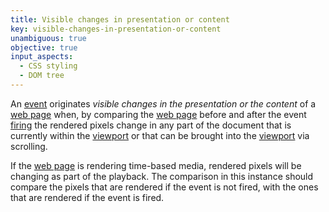 ```yaml
---
title: Visible changes in presentation or content
key: visible-changes-in-presentation-or-content
unambiguous: true
objective: true
input_aspects:
  - CSS styling
  - DOM tree
---
```


An [event][] originates _visible changes in the presentation or the content_ of a [web page][] when, by comparing the [web page][] before and after the event [firing][] the rendered pixels change in any part of the document that is currently within the [viewport][] or that can be brought into the [viewport][] via scrolling.

If the [web page][] is rendering time-based media, rendered pixels will be changing as part of the playback. The comparison in this instance should compare the pixels that are rendered if the event is not fired, with the ones that are rendered if the event is fired.

[event]: https://dom.spec.whatwg.org/#concept-event 'Definition of event'
[firing]: https://dom.spec.whatwg.org/#concept-event-fire 'Definition of event firing'
[viewport]: https://drafts.csswg.org/css2/visuren.html#viewport 'Definition of viewport'
[web page]: #web-page-html 'Definition of web page'
